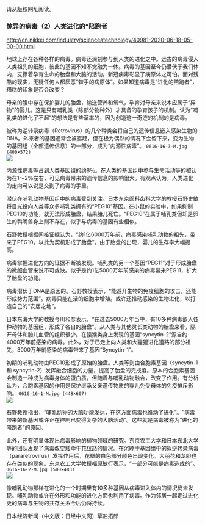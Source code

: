 请从版权网址阅读。
### 惊异的病毒（2）人类进化的“陪跑者
http://cn.nikkei.com/industry/scienceatechnology/40981-2020-06-18-05-00-00.html

地球上存在各种各样的病毒。病毒还深刻参与到人类的进化之中。远古的病毒侵入人类祖先的细胞，彼此的基因不知不觉融为一体。病毒的基因至今仍潜伏于我们体内，支撑着孕育生命的胎盘和大脑的活动。新冠病毒彰显了病原体之可怕。面对残酷的现实，无疑任何人都厌恶“棘手的病原体”。如果知道病毒是“进化的陪跑者”，糟糕的印象是否会改变？

母亲的腹中存在保护婴儿的胎盘，输送营养和氧气，孕育对母亲来说本应属于“异物”的婴儿。这是只有哺乳类（除部分物种外）才具备的孕育孩子的机制。认为“哺乳类的进化了不起”的想法是有些草率的，因为创造这一奇迹的机制的是病毒。

被称为逆转录病毒（Retrovirus）的几个种类会将自己的遗传信息嵌入感染生物的DNA。外来者的基因通常会被驱赶，但在极为偶然的情况下会留下来，变为生物的基因组（全部遗传信息）的一部分，成为“内源性病毒”。
`0616-16-3-M.jpg (400×572)`<br>
![](http://cn.nikkei.com/images/2020/06/0616/0616-16-3-M.jpg)

内源性病毒等占到人类基因组的约8％。在人类的基因组中参与生命活动等的被认为在1～2％左右，可见病毒带来的遗传信息的影响很大。有观点认为，人类进化的走向可以说是交到了病毒的手里。

潜伏在哺乳动物基因组中的病毒受到关注。日本东京医科齿科大学的教授石野史敏将目光投向人类等众多哺乳类拥有的“PEG10”基因。在小鼠的实验中，如果抑制PEG10的功能，就无法形成胎盘，结果胎儿死亡。“PEG10”在属于哺乳类但却是卵生的鸭嘴兽身上则不存在，似乎与病毒的基因有些相似。

石野教授根据间接证据认为，“约1亿6000万年前，病毒感染哺乳动物的祖先，带来了PEG10。以此为契机形成了胎盘”。由于胎盘的出现，婴儿的生存率大幅提高。

病毒掌握进化方向的证据不断被发现。哺乳类的另一个基因“PEG11”对于形成胎盘的微细血管来说不可或缺。似乎是约1亿5000万年前感染的病毒带来PEG11，扩大了胎盘的功能。

病毒潜伏于DNA是原因的。石野教授表示，“能避开生物的免疫细胞的攻击，还能形成势力范围”。病毒只能在活的细胞中增殖。或许还推动感染的生物进化，以打造自己的“安居之地”。

日本东海大学的教授今川和彦表示，“在过去5000万年当中，有10多种病毒嵌入各种动物的基因组，形成了各自的胎盘”。从人类与其他灵长类动物的胎盘来看，隔开母体和胎儿血管的组织很少。在猿猴类身上发现的基因“syncytin-2”源自约4000万年前感染的病毒。此外，对于已走上向人类和大猩猩进化道路的部分祖先，3000万年前感染的病毒带来了基因“Syncytin-1”。

初期的哺乳动物由PEG10形成了原始的胎盘。人类等则由合胞素基因（syncytin-1 和 syncytin-2）发挥融合细胞的力量，提高了胎盘的完成度。原本的合胞素基因会制造一种成为病毒身体的蛋白质，但随着与哺乳动物融合，改变了作用。有分析认为，合胞素基因的作用是保护继承父亲遗传物质的婴儿免受母体的免疫排斥影响。
`0616-16-1-M.jpg (448×607)`<br>
![](http://cn.nikkei.com/images/2020/06/0616/0616-16-1-M.jpg)

石野教授指出，“哺乳动物的大脑功能发达，在这方面病毒也推动了进化”。“病毒带来的新基因或许正在控制已变得复杂的大脑活动”。这些就是病毒被称为“进化的陪跑者”的原因。

此外，还有明显体现出病毒影响的植物领域的研究。东京农工大学和日本东北大学等的团队发现了病毒改变矮牵牛花纹路的情况。在沉睡于基因组中的拟逆转录病毒（pararetrovirus）发挥作用后，花瓣的白色部分颜色出现变化。大丽花和龙胆也存在类似的现象。东京农工大学教授福原敏行表示，“一部分可能是病毒造成的”。
`0616-16-2-M.jpg (500×483)`<br>
![](http://cn.nikkei.com/images/2020/06/0616/0616-16-2-M.jpg)

像哺乳动物那样在进化的一个时期里有10多种基因从病毒进入体内的情况尚未发现。哺乳动物或许在外形和功能的进化方面也利用了病毒。作为邻居一起走过进化史的病毒与生物的共存关系今后仍将持续。

日本经济新闻（中文版：日经中文网）草盐拓郎
